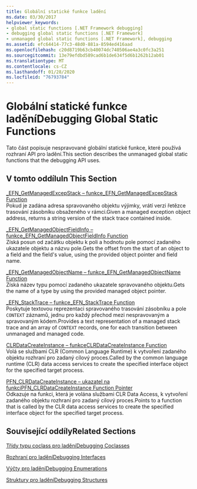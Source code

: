 ```yaml
---
title: Globální statické funkce ladění
ms.date: 03/30/2017
helpviewer_keywords:
- global static functions [.NET Framework debugging]
- debugging global static functions [.NET Framework]
- unmanaged global static functions [.NET Framework], debugging
ms.assetid: efc64414-77c3-48d0-881a-8594ed416aad
ms.openlocfilehash: c20d8719b63cb40074dc740506ae4a3c0fc3a251
ms.sourcegitcommit: 13e79efdbd589cad6b1de634f5d6b1262b12ab01
ms.translationtype: MT
ms.contentlocale: cs-CZ
ms.lasthandoff: 01/28/2020
ms.locfileid: "76793784"
---
```

# <a name="debugging-global-static-functions"></a><span data-ttu-id="f7bca-102">Globální statické funkce ladění</span><span class="sxs-lookup"><span data-stu-id="f7bca-102">Debugging Global Static Functions</span></span>
<span data-ttu-id="f7bca-103">Tato část popisuje nespravované globální statické funkce, které používá rozhraní API pro ladění.</span><span class="sxs-lookup"><span data-stu-id="f7bca-103">This section describes the unmanaged global static functions that the debugging API uses.</span></span>  
  
## <a name="in-this-section"></a><span data-ttu-id="f7bca-104">V tomto oddílu</span><span class="sxs-lookup"><span data-stu-id="f7bca-104">In This Section</span></span>  
 [<span data-ttu-id="f7bca-105">_EFN_GetManagedExcepStack – funkce</span><span class="sxs-lookup"><span data-stu-id="f7bca-105">_EFN_GetManagedExcepStack Function</span></span>](efn-getmanagedexcepstack-function.md)  
 <span data-ttu-id="f7bca-106">Pokud je zadána adresa spravovaného objektu výjimky, vrátí verzi řetězce trasování zásobníku obsaženého v rámci.</span><span class="sxs-lookup"><span data-stu-id="f7bca-106">Given a managed exception object address, returns a string version of the stack trace contained inside.</span></span>  
  
 [<span data-ttu-id="f7bca-107">_EFN_GetManagedObjectFieldInfo – funkce</span><span class="sxs-lookup"><span data-stu-id="f7bca-107">_EFN_GetManagedObjectFieldInfo Function</span></span>](efn-getmanagedobjectfieldinfo-function.md)  
 <span data-ttu-id="f7bca-108">Získá posun od začátku objektu k poli a hodnotu pole pomocí zadaného ukazatele objektu a názvu pole.</span><span class="sxs-lookup"><span data-stu-id="f7bca-108">Gets the offset from the start of an object to a field and the field's value, using the provided object pointer and field name.</span></span>  
  
 [<span data-ttu-id="f7bca-109">_EFN_GetManagedObjectName – funkce</span><span class="sxs-lookup"><span data-stu-id="f7bca-109">_EFN_GetManagedObjectName Function</span></span>](efn-getmanagedobjectname-function.md)  
 <span data-ttu-id="f7bca-110">Získá název typu pomocí zadaného ukazatele spravovaného objektu.</span><span class="sxs-lookup"><span data-stu-id="f7bca-110">Gets the name of a type by using the provided managed object pointer.</span></span>  
  
 [<span data-ttu-id="f7bca-111">_EFN_StackTrace – funkce</span><span class="sxs-lookup"><span data-stu-id="f7bca-111">_EFN_StackTrace Function</span></span>](efn-stacktrace-function.md)  
 <span data-ttu-id="f7bca-112">Poskytuje textovou reprezentaci spravovaného trasování zásobníku a pole `CONTEXT` záznamů, jednu pro každý přechod mezi nespravovaným a spravovaným kódem.</span><span class="sxs-lookup"><span data-stu-id="f7bca-112">Provides a text representation of a managed stack trace and an array of `CONTEXT` records, one for each transition between unmanaged and managed code.</span></span>  
  
 [<span data-ttu-id="f7bca-113">CLRDataCreateInstance – funkce</span><span class="sxs-lookup"><span data-stu-id="f7bca-113">CLRDataCreateInstance Function</span></span>](clrdatacreateinstance-function.md)  
 <span data-ttu-id="f7bca-114">Volá se službami CLR (Common Language Runtime) k vytvoření zadaného objektu rozhraní pro zadaný cílový proces.</span><span class="sxs-lookup"><span data-stu-id="f7bca-114">Called by the common language runtime (CLR) data access services to create the specified interface object for the specified target process.</span></span>  
  
 [<span data-ttu-id="f7bca-115">PFN_CLRDataCreateInstance – ukazatel na funkci</span><span class="sxs-lookup"><span data-stu-id="f7bca-115">PFN_CLRDataCreateInstance Function Pointer</span></span>](pfn-clrdatacreateinstance-function-pointer.md)  
 <span data-ttu-id="f7bca-116">Odkazuje na funkci, která je volána službami CLR Data Access, k vytvoření zadaného objektu rozhraní pro zadaný cílový proces.</span><span class="sxs-lookup"><span data-stu-id="f7bca-116">Points to a function that is called by the CLR data access services to create the specified interface object for the specified target process.</span></span>  
  
## <a name="related-sections"></a><span data-ttu-id="f7bca-117">Související oddíly</span><span class="sxs-lookup"><span data-stu-id="f7bca-117">Related Sections</span></span>  
 [<span data-ttu-id="f7bca-118">Třídy typu coclass pro ladění</span><span class="sxs-lookup"><span data-stu-id="f7bca-118">Debugging Coclasses</span></span>](debugging-coclasses.md)  
  
 [<span data-ttu-id="f7bca-119">Rozhraní pro ladění</span><span class="sxs-lookup"><span data-stu-id="f7bca-119">Debugging Interfaces</span></span>](debugging-interfaces.md)  
  
 [<span data-ttu-id="f7bca-120">Výčty pro ladění</span><span class="sxs-lookup"><span data-stu-id="f7bca-120">Debugging Enumerations</span></span>](debugging-enumerations.md)  
  
 [<span data-ttu-id="f7bca-121">Struktury pro ladění</span><span class="sxs-lookup"><span data-stu-id="f7bca-121">Debugging Structures</span></span>](debugging-structures.md)
